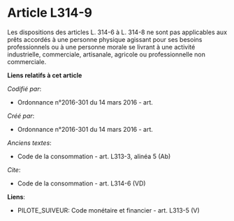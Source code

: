 # Article L314-9

Les dispositions des articles L. 314-6 à L. 314-8 ne sont pas applicables aux prêts accordés à une personne physique agissant
pour ses besoins professionnels ou à une personne morale se livrant à une activité industrielle, commerciale, artisanale,
agricole ou professionnelle non commerciale.

**Liens relatifs à cet article**

_Codifié par_:

  - Ordonnance n°2016-301 du 14 mars 2016 - art.

_Créé par_:

  - Ordonnance n°2016-301 du 14 mars 2016 - art.

_Anciens textes_:

  - Code de la consommation - art. L313-3, alinéa 5 (Ab)

_Cite_:

  - Code de la consommation - art. L314-6 (VD)

**Liens**:

  - PILOTE_SUIVEUR: Code monétaire et financier - art. L313-5 (V)
